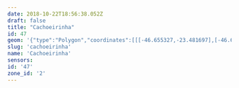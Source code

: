 ```yaml
---
date: 2018-10-22T18:56:38.052Z
draft: false
title: "Cachoeirinha"
id: 47
geom: '{"type":"Polygon","coordinates":[[[-46.655327,-23.481697],[-46.654147,-23.480871],[-46.654241,-23.480552],[-46.654158,-23.480289],[-46.651331,-23.479178],[-46.650902,-23.478908],[-46.650721,-23.477976],[-46.650411,-23.477219],[-46.650546,-23.476325],[-46.650496,-23.475843],[-46.650379,-23.475535],[-46.649898,-23.474729],[-46.649827,-23.473832],[-46.65019,-23.472855],[-46.650365,-23.472568],[-46.651313,-23.471767],[-46.651539,-23.471337],[-46.651466,-23.471219],[-46.650307,-23.4709],[-46.649228,-23.470354],[-46.648539,-23.469898],[-46.646766,-23.469507],[-46.645875,-23.469419],[-46.64628,-23.468633],[-46.646682,-23.46805],[-46.646741,-23.468069],[-46.647573,-23.466444],[-46.647618,-23.466463],[-46.647699,-23.466314],[-46.647894,-23.465939],[-46.647804,-23.465902],[-46.648422,-23.46464],[-46.648474,-23.464582],[-46.648817,-23.464612],[-46.648878,-23.464571],[-46.648681,-23.463912],[-46.64832,-23.463543],[-46.647892,-23.462451],[-46.647685,-23.462297],[-46.647535,-23.461868],[-46.647529,-23.461612],[-46.647349,-23.461215],[-46.647418,-23.460417],[-46.647803,-23.459555],[-46.64834,-23.458891],[-46.648503,-23.458825],[-46.648564,-23.45846],[-46.648758,-23.457958],[-46.648888,-23.456852],[-46.649261,-23.456545],[-46.649801,-23.455706],[-46.651055,-23.454795],[-46.652273,-23.454144],[-46.652269,-23.453617],[-46.652196,-23.453556],[-46.652116,-23.45316],[-46.651778,-23.451033],[-46.651841,-23.450825],[-46.652222,-23.450338],[-46.652908,-23.449042],[-46.652838,-23.44884],[-46.65224,-23.448408],[-46.652139,-23.448157],[-46.652178,-23.447827],[-46.652395,-23.4474],[-46.652301,-23.446649],[-46.652449,-23.446387],[-46.652642,-23.446249],[-46.653553,-23.446185],[-46.653842,-23.44603],[-46.654248,-23.444841],[-46.654148,-23.444322],[-46.653459,-23.443478],[-46.653406,-23.443191],[-46.654128,-23.442125],[-46.654312,-23.44106],[-46.654838,-23.440158],[-46.65497,-23.439689],[-46.654482,-23.438532],[-46.654183,-23.438136],[-46.653711,-23.437869],[-46.652697,-23.437549],[-46.65226,-23.43711],[-46.652003,-23.436636],[-46.651874,-23.436014],[-46.651764,-23.435772],[-46.651191,-23.435208],[-46.651093,-23.434979],[-46.651069,-23.434504],[-46.651085,-23.432849],[-46.651192,-23.43245],[-46.651574,-23.431789],[-46.652986,-23.430619],[-46.653248,-23.430626],[-46.654028,-23.430858],[-46.654491,-23.430794],[-46.654693,-23.430635],[-46.655262,-23.430806],[-46.655761,-23.430795],[-46.656025,-23.430752],[-46.656987,-23.43031],[-46.65757,-23.429649],[-46.658359,-23.428452],[-46.658551,-23.428033],[-46.658594,-23.427673],[-46.658505,-23.426971],[-46.658563,-23.426714],[-46.65881,-23.426556],[-46.660063,-23.426434],[-46.660411,-23.426105],[-46.660979,-23.425326],[-46.661729,-23.42485],[-46.661964,-23.424813],[-46.662918,-23.424854],[-46.663601,-23.424609],[-46.664382,-23.423932],[-46.665136,-23.422987],[-46.665411,-23.422485],[-46.666459,-23.421021],[-46.666641,-23.420537],[-46.666989,-23.420182],[-46.667364,-23.4201],[-46.66756,-23.419985],[-46.668098,-23.419334],[-46.668702,-23.418823],[-46.669508,-23.418506],[-46.669841,-23.418446],[-46.670174,-23.418532],[-46.671296,-23.419181],[-46.6717,-23.419167],[-46.672388,-23.41896],[-46.672826,-23.418607],[-46.673153,-23.418434],[-46.674178,-23.41808],[-46.674757,-23.417599],[-46.674908,-23.41732],[-46.675159,-23.4171],[-46.675613,-23.417039],[-46.67542,-23.416564],[-46.675412,-23.416285],[-46.675613,-23.416035],[-46.676697,-23.415102],[-46.677096,-23.414953],[-46.677615,-23.414993],[-46.677188,-23.415926],[-46.677355,-23.416962],[-46.677394,-23.417844],[-46.677362,-23.418075],[-46.67694,-23.419018],[-46.676792,-23.41925],[-46.676512,-23.419499],[-46.676073,-23.419638],[-46.675946,-23.419735],[-46.675876,-23.420328],[-46.675943,-23.42078],[-46.674744,-23.422123],[-46.67403,-23.423302],[-46.673981,-23.423994],[-46.673855,-23.42426],[-46.672363,-23.426104],[-46.67171,-23.426858],[-46.671396,-23.427153],[-46.67116,-23.427273],[-46.670984,-23.427279],[-46.670271,-23.427099],[-46.670044,-23.427111],[-46.669944,-23.427214],[-46.669708,-23.428567],[-46.669462,-23.429472],[-46.669302,-23.429703],[-46.669048,-23.429961],[-46.668843,-23.430034],[-46.667493,-23.429894],[-46.666917,-23.429754],[-46.666063,-23.429304],[-46.665356,-23.42908],[-46.664924,-23.429008],[-46.664317,-23.429421],[-46.664183,-23.42959],[-46.663681,-23.430547],[-46.663505,-23.43143],[-46.663947,-23.432616],[-46.664175,-23.432973],[-46.664409,-23.433156],[-46.664746,-23.433319],[-46.665115,-23.433409],[-46.666235,-23.433401],[-46.666933,-23.433685],[-46.667651,-23.43387],[-46.668453,-23.434394],[-46.669061,-23.434905],[-46.669119,-23.435241],[-46.668946,-23.435629],[-46.668917,-23.435925],[-46.66901,-23.436406],[-46.669465,-23.437277],[-46.669742,-23.438018],[-46.670364,-23.439016],[-46.670414,-23.439384],[-46.670339,-23.439497],[-46.670053,-23.439628],[-46.669736,-23.440071],[-46.669736,-23.440799],[-46.669957,-23.441011],[-46.670125,-23.441404],[-46.670964,-23.442279],[-46.67134,-23.442434],[-46.671835,-23.442517],[-46.672025,-23.442641],[-46.672023,-23.443286],[-46.671841,-23.444139],[-46.672371,-23.444363],[-46.672475,-23.44449],[-46.672374,-23.444728],[-46.672207,-23.444847],[-46.672178,-23.444939],[-46.672441,-23.445507],[-46.672488,-23.446392],[-46.672621,-23.446539],[-46.673233,-23.446851],[-46.67352,-23.447354],[-46.6743,-23.448408],[-46.674599,-23.449289],[-46.675093,-23.449976],[-46.67549,-23.450373],[-46.675332,-23.450632],[-46.675514,-23.450728],[-46.675191,-23.451085],[-46.674301,-23.452402],[-46.674193,-23.452844],[-46.674216,-23.453039],[-46.675244,-23.455816],[-46.675264,-23.456218],[-46.675118,-23.456915],[-46.675221,-23.457633],[-46.675147,-23.458173],[-46.673833,-23.459727],[-46.673305,-23.460232],[-46.673037,-23.460932],[-46.672797,-23.462832],[-46.672603,-23.463514],[-46.672293,-23.464121],[-46.670701,-23.466293],[-46.670442,-23.466915],[-46.670295,-23.467816],[-46.670306,-23.468345],[-46.670604,-23.469944],[-46.670633,-23.470397],[-46.670212,-23.474442],[-46.670388,-23.474891],[-46.670554,-23.4751],[-46.670784,-23.475286],[-46.671817,-23.475779],[-46.672355,-23.476131],[-46.672679,-23.476715],[-46.673476,-23.4793],[-46.673621,-23.480041],[-46.673078,-23.480143],[-46.673036,-23.482215],[-46.667351,-23.481562],[-46.666633,-23.481919],[-46.665885,-23.48204],[-46.665517,-23.482179],[-46.664232,-23.483047],[-46.662789,-23.48325],[-46.66187,-23.482063],[-46.661045,-23.482248],[-46.660728,-23.482406],[-46.660307,-23.482748],[-46.659628,-23.483517],[-46.659394,-23.483678],[-46.65925,-23.483707],[-46.656023,-23.481803],[-46.655716,-23.481702],[-46.655327,-23.481697]]]}'
slug: 'cachoeirinha'
name: 'Cachoeirinha'
sensors:
id: '47'
zone_id: '2'
---
```

		